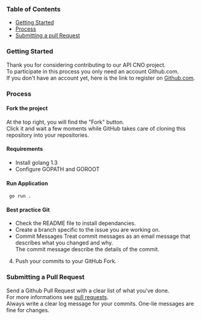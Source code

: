 
### Table of Contents
* [Getting Started]()
* [Process]()
* [Submitting a pull Request]()

### Getting Started
Thank you for considering contributing to our API CNO project.  
To participate in this process you only need an account Github.com.  
If you don't have an account yet, here is the link to register on [Github.com](https://github.com/).

### Process
#### Fork the project  
At the top right, you will find the "Fork" button.  
Click it and wait a few moments while GitHub takes care of cloning this repository into your repositories.
#### Requirements
- Install golang 1.3
- Configure GOPATH and GOROOT
#### Run Application
```
 go run .
``` 
#### Best practice Git
- Check the README file to install dependancies.
- Create a branch specific to the issue you are working on.
- Commit Messages 
Treat commit messages as an email message that describes what you changed and why.  
The commit message describe the details of the commit.  
4. Push your commits to your GitHub Fork.

### Submitting a Pull Request
Send a Github Pull Request with a clear list of what you've done.  
For more informations see [pull requests](https://docs.github.com/en/github/collaborating-with-issues-and-pull-requests/creating-a-pull-request).  
Always write a clear log message for your commits. One-lie messages are fine for changes. 

